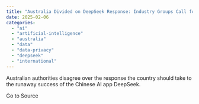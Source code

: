 ```yaml
---
title: "Australia Divided on DeepSeek Response: Industry Groups Call for Action, Minister Urges Caution"
date: 2025-02-06
categories: 
  - "ai"
  - "artificial-intelligence"
  - "australia"
  - "data"
  - "data-privacy"
  - "deepseek"
  - "international"
---
```


Australian authorities disagree over the response the country should take to the runaway success of the Chinese AI app DeepSeek.

Go to Source
